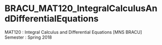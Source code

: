 # BRACU_MAT120_IntegralCalculusAndDifferentialEquations
MAT120 : Integral Calculus and Differential Equations [MNS BRACU] <br/>
Semester : Spring 2018
